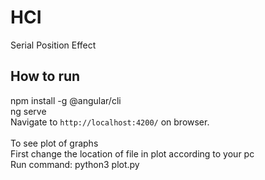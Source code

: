 # HCI
Serial Position  Effect 


## How to run
npm install -g @angular/cli <br>
ng serve    <br> 
Navigate to `http://localhost:4200/` on browser.  <br>
<br>
To see plot of graphs <br>
First change the location of file in plot according to your pc<br>
Run command: python3 plot.py





